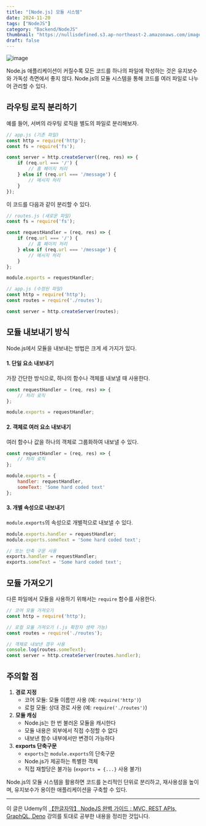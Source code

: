 ```yaml
---
title: "[Node.js] 모듈 시스템"
date: 2024-11-20
tags: ["NodeJS"]
category: "Backend/NodeJS"
thumbnail: "https://nullisdefined.s3.ap-northeast-2.amazonaws.com/images/443cb67c45a8f2e9fc5d6c753e981266.png"
draft: false
---
```


![image](https://nullisdefined.s3.ap-northeast-2.amazonaws.com/images/443cb67c45a8f2e9fc5d6c753e981266.png)


Node.js 애플리케이션이 커질수록 모든 코드를 하나의 파일에 작성하는 것은 유지보수와 가독성 측면에서 좋지 않다. Node.js의 모듈 시스템을 통해 코드를 여러 파일로 나누어 관리할 수 있다.

## 라우팅 로직 분리하기
예를 들어, 서버의 라우팅 로직을 별도의 파일로 분리해보자.
```js
// app.js (기존 파일)
const http = require('http');
const fs = require('fs');

const server = http.createServer((req, res) => {
    if (req.url === '/') {
        // 홈 페이지 처리
    } else if (req.url === '/message') {
        // 메시지 처리
    }
});


```
이 코드를 다음과 같이 분리할 수 있다.
```js
// routes.js (새로운 파일)
const fs = require('fs');

const requestHandler = (req, res) => {
    if (req.url === '/') {
        // 홈 페이지 처리
    } else if (req.url === '/message') {
        // 메시지 처리
    }
};

module.exports = requestHandler;
```
```js
// app.js (수정된 파일)
const http = require('http');
const routes = require('./routes');

const server = http.createServer(routes);
```

## 모듈 내보내기 방식
Node.js에서 모듈을 내보내는 방법은 크게 세 가지가 있다.

#### 1. 단일 요소 내보내기
가장 간단한 방식으로, 하나의 함수나 객체를 내보낼 때 사용한다.
```js
const requestHandler = (req, res) => {
    // 처리 로직
};

module.exports = requestHandler;
```

#### 2. 객체로 여러 요소 내보내기
여러 함수나 값을 하나의 객체로 그룹화하여 내보낼 수 있다.
```js
const requestHandler = (req, res) => {
    // 처리 로직
};

module.exports = {
    handler: requestHandler,
    someText: 'Some hard coded text'
};
```

#### 3. 개별 속성으로 내보내기
`module.exports`의 속성으로 개별적으로 내보낼 수 있다.
```js
module.exports.handler = requestHandler;
module.exports.someText = 'Some hard coded text';

// 또는 단축 구문 사용
exports.handler = requestHandler;
exports.someText = 'Some hard coded text';
```

## 모듈 가져오기
다른 파일에서 모듈을 사용하기 위해서는 `require` 함수를 사용한다.
```js
// 코어 모듈 가져오기
const http = require('http');

// 로컬 모듈 가져오기 (.js 확장자 생략 가능)
const routes = require('./routes');

// 객체로 내보낸 경우 사용
console.log(routes.someText);
const server = http.createServer(routes.handler);
```

## 주의할 점
1. **경로 지정**
    - 코어 모듈: 모듈 이름만 사용 (예: `require('http')`)
    - 로컬 모듈: 상대 경로 사용 (예: `require('./routes')`)
2. **모듈 캐싱**
    - Node.js는 한 번 불러온 모듈을 캐시한다
    - 모듈 내용은 외부에서 직접 수정할 수 없다
    - 내보낸 함수 내부에서만 변경이 가능하다
3. **exports 단축구문**
    - `exports`는 `module.exports`의 단축구문
    - Node.js가 제공하는 특별한 객체
    - 직접 재할당은 불가능 (`exports = {...}` 사용 불가)


Node.js의 모듈 시스템을 활용하면 코드를 논리적인 단위로 분리하고, 재사용성을 높이며, 유지보수가 용이한 애플리케이션을 구축할 수 있다.

---
이 글은 Udemy의 [【한글자막】 NodeJS 완벽 가이드 : MVC, REST APIs, GraphQL, Deno](https://www.udemy.com/course/nodejs-mvc-rest-apis-graphql-deno/) 강의를 토대로 공부한 내용을 정리한 것입니다.